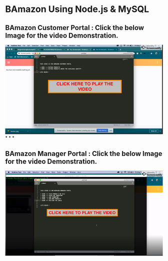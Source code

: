 # BAmazon Using Node.js & MySQL

## BAmazon Customer Portal : Click the below Image for the video Demonstration.

[![Watch the video](images/video.png)](https://drive.google.com/file/d/1pKAJzN5-gYM6iBBue2gtOPqqJn6RjQna/view)
*
*
*


## BAmazon Manager Portal : Click the below Image for the video Demonstration.
[![Watch the video](images/manager.png)](https://drive.google.com/file/d/1B1hdQpwTf8XGJvITowsT0VU1LnROMXuq/view)
